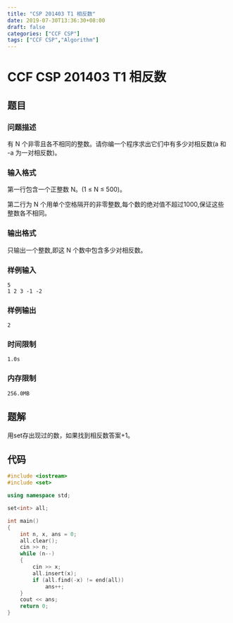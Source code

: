 ```yaml
---
title: "CSP 201403 T1 相反数"
date: 2019-07-30T13:36:30+08:00
draft: false
categories: ["CCF CSP"]
tags: ["CCF CSP","Algorithm"]
---
```


# CCF CSP 201403 T1 相反数

## 题目

### 问题描述

有 N 个非零且各不相同的整数。请你编一个程序求出它们中有多少对相反数(a 和 -a 为一对相反数)。

### 输入格式

第一行包含一个正整数 N。(1 ≤ N ≤ 500)。

第二行为 N 个用单个空格隔开的非零整数,每个数的绝对值不超过1000,保证这些整数各不相同。

### 输出格式

只输出一个整数,即这 N 个数中包含多少对相反数。

### 样例输入

    5
    1 2 3 -1 -2

### 样例输出

	2

### 时间限制

	1.0s

### 内存限制

	256.0MB

## 题解

用set存出现过的数，如果找到相反数答案+1。

## 代码

```c++
#include <iostream>
#include <set>

using namespace std;

set<int> all;

int main()
{
    int n, x, ans = 0;
    all.clear();
    cin >> n;
    while (n--)
    {
        cin >> x;
        all.insert(x);
        if (all.find(-x) != end(all))
            ans++;
    }
    cout << ans;
    return 0;
}
```
